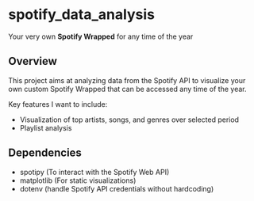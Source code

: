 # spotify_data_analysis
Your very own **Spotify Wrapped** for any time of the year

## Overview

This project aims at analyzing data from the Spotify API to visualize your own custom Spotify Wrapped that can be accessed any time of the year.

Key features I want to include:
- Visualization of top artists, songs, and genres over selected period
- Playlist analysis

## Dependencies
- spotipy (To interact with the Spotify Web API)
- matplotlib (For static visualizations)
- dotenv (handle Spotify API credentials without hardcoding)
